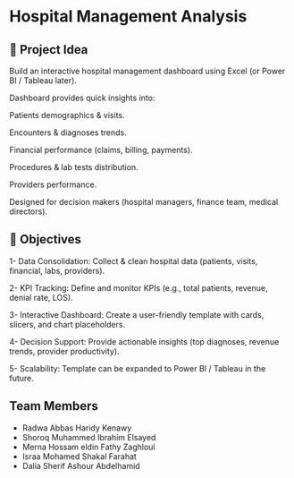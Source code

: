 # Hospital Management Analysis 

## 📌 Project Idea

Build an interactive hospital management dashboard using Excel (or Power BI / Tableau later).

Dashboard provides quick insights into:

Patients demographics & visits.

Encounters & diagnoses trends.

Financial performance (claims, billing, payments).

Procedures & lab tests distribution.

Providers performance.

Designed for decision makers (hospital managers, finance team, medical directors).

## 🎯 Objectives
1- Data Consolidation: Collect & clean hospital data (patients, visits, financial, labs, providers).

2- KPI Tracking: Define and monitor KPIs (e.g., total patients, revenue, denial rate, LOS).

3- Interactive Dashboard: Create a user-friendly template with cards, slicers, and chart placeholders.

4- Decision Support: Provide actionable insights (top diagnoses, revenue trends, provider productivity).

5- Scalability: Template can be expanded to Power BI / Tableau in the future.

  
## Team Members
- Radwa Abbas Haridy Kenawy 
- Shoroq Muhammed Ibrahim Elsayed
- Merna Hossam eldin Fathy Zaghloul
- Israa Mohamed Shakal Farahat
- Dalia Sherif Ashour Abdelhamid 


